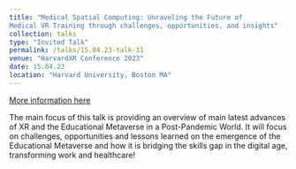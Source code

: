 ```yaml
---
title: "Medical Spatial Computing: Unraveling the Future of 
Medical VR Training through challenges, opportunities, and insights"
collection: talks
type: "Invited Talk"
permalink: /talks/15.04.23-talk-31
venue: "HarvardXR Conference 2023"
date: 15.04.23
location: "Harvard University, Boston MA"
---
```


[More information here](https://papagiannakis.github.io/files/GP-HarvardXRkeynote2023.pdf)

The main focus of this talk is providing an overview of main latest advances of XR and the Educational Metaverse in a Post-Pandemic World. It will focus on challenges, opportunities and lessons learned on the emergence of the Educational Metaverse and how it is bridging the skills gap in the digital age, transforming work and healthcare!
